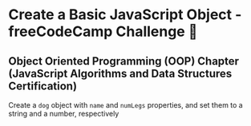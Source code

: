 # Create a Basic JavaScript Object - freeCodeCamp Challenge 💜

## Object Oriented Programming (OOP) Chapter <br> (JavaScript Algorithms and Data Structures Certification)

Create a `dog` object with `name` and `numLegs` properties, and set them to a string and a number, respectively

